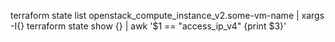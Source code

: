 terraform state list openstack_compute_instance_v2.some-vm-name | xargs -I{} terraform state show {} | awk '$1 == "access_ip_v4" {print $3}'
